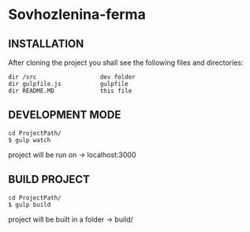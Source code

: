# Sovhozlenina-ferma

INSTALLATION
-

After cloning the project you shall see the following files and directories:

	dir /src                  dev folder
	dir gulpfile.js           gulpfile
	dir README.MD             this file


DEVELOPMENT MODE
-

	cd ProjectPath/
	$ gulp watch

project will be run on -> localhost:3000

BUILD PROJECT
-

	cd ProjectPath/
	$ gulp build

project will be built in a folder -> build/
